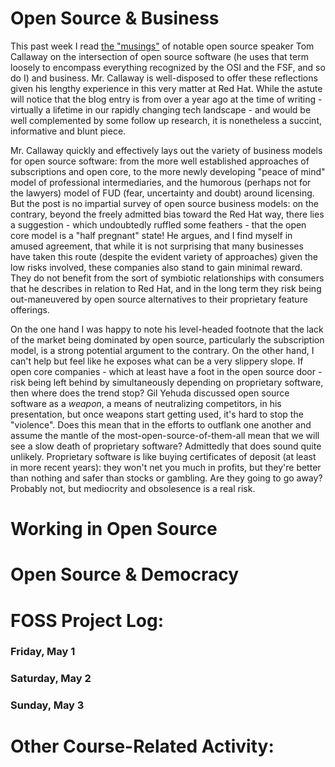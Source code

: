 # Open Source & Business
This past week I read [the "musings"](https://spot.livejournal.com/327801.html) of notable open source speaker Tom Callaway on the intersection of open source software (he uses that term loosely to encompass everything recognized by the OSI and the FSF, and so do I) and business. Mr. Callaway is well-disposed to offer these reflections given his lengthy experience in this very matter at Red Hat. While the astute will notice that the blog entry is from over a year ago at the time of writing - virtually a lifetime in our rapidly changing tech landscape - and would be well complemented by some follow up research, it is nonetheless a succint, informative and blunt piece. 

Mr. Callaway quickly and effectively lays out the variety of business models for open source software: from the more well established approaches of subscriptions and open core, to the more newly developing "peace of mind" model of professional intermediaries, and the humorous (perhaps not for the lawyers) model of FUD (fear, uncertainty and doubt) around licensing. But the post is no impartial survey of open source business models: on the contrary, beyond the freely admitted bias toward the Red Hat way, there lies a suggestion - which undoubtedly ruffled some feathers - that the open core model is a "half pregnant" state! He argues, and I find myself in amused agreement, that while it is not surprising that many businesses have taken this route (despite the evident variety of approaches) given the low risks involved, these companies also stand to gain minimal reward. They do not benefit from the sort of symbiotic relationships with consumers that he describes in relation to Red Hat, and in the long term they risk being out-maneuvered by open source alternatives to their proprietary feature offerings. 

On the one hand I was happy to note his level-headed footnote that the lack of the market being dominated by open source, particularly the subscription model, is a strong potential argument to the contrary. On the other hand, I can't help but feel like he exposes what can be a very slippery slope. If open core companies - which at least have a foot in the open source door - risk being left behind by simultaneously depending on proprietary software, then where does the trend stop? Gil Yehuda discussed open source software as a *weapon*, a means of neutralizing competitors, in his presentation, but once weapons start getting used, it's hard to stop the "violence". Does this mean that in the efforts to outflank one another and assume the mantle of the most-open-source-of-them-all mean that we will see a slow death of proprietary software? Admittedly that does sound quite unlikely. Proprietary software is like buying certificates of deposit (at least in more recent years): they won't net you much in profits, but they're better than nothing and safer than stocks or gambling. Are they going to go away? Probably not, but mediocrity and obsolesence is a real risk.

# Working in Open Source

# Open Source & Democracy


# FOSS Project Log:
### Friday, May 1

### Saturday, May 2

### Sunday, May 3

# Other Course-Related Activity: